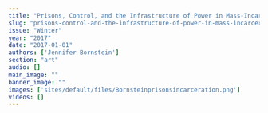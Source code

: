 ```yaml
---
title: "Prisons, Control, and the Infrastructure of Power in Mass-Incarceration, 2016"
slug: "prisons-control-and-the-infrastructure-of-power-in-mass-incarceration-2016"
issue: "Winter"
year: "2017"
date: "2017-01-01"
authors: ['Jennifer Bornstein']
section: "art"
audio: []
main_image: ""
banner_image: ""
images: ['sites/default/files/Bornsteinprisonsincarceration.png']
videos: []
---
```

